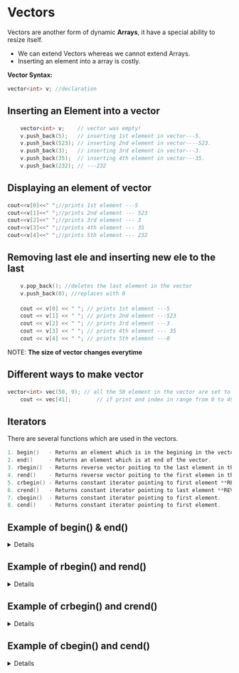 # Vectors

Vectors are another form of dynamic **Arrays**, it have a special ability to resize itself.

- We can extend Vectors whereas we cannot extend Arrays.
- Inserting an element into a array is costly.

**Vector Syntax:**

```cpp
vector<int> v; //declaration
```

## Inserting an Element into a vector

```cpp
    vector<int> v;    // vector was empty!
    v.push_back(5);   // inserting 1st element in vector---5.
    v.push_back(523); // inserting 2nd element in vector----523.
    v.push_back(3);   // inserting 3rd element in vector---3.
    v.push_back(35);  // inserting 4th element in vector---35.
    v.push_back(232); // ---232
```

## Displaying an element of vector

```cpp
cout<<v[0]<<" ";//prints 1st element ---5
cout<<v[1]<<" ";//prints 2nd element --- 523
cout<<v[2]<<" ";//prints 3rd element --- 3
cout<<v[3]<<" ";//prints 4th element --- 35
cout<<v[4]<<" ";//prints 5th element --- 232
```

## Removing last ele and inserting new ele to the last

```cpp
    v.pop_back(); //deletes the last element in the vector
    v.push_back(0); //replaces with 0

    cout << v[0] << " "; // prints 1st element ---5
    cout << v[1] << " "; // prints 2nd element ---523
    cout << v[2] << " "; // prints 3rd element ---3
    cout << v[3] << " "; // prints 4th element --- 35
    cout << v[4] << " "; // prints 5th element ---0
```

NOTE: **The size of vector changes everytime**

## Different ways to make vector

```cpp
vector<int> vec(50, 9); // all the 50 element in the vector are set to 9.
    cout << vec[41];        // if print and index in range from 0 to 49 we would get 9.
```

## Iterators

There are several functions which are used in the vectors.

```cpp
1. begin()   - Returns an element which is in the begining in the vector.
2. end()     - Returns an element which is at end of the vector.
3. rbegin()  - Returns reverse vector poiting to the last element in the vector.
4. rend()    - Returns reverse vector poiting to the first elemen in the vector.
5. crbegin() - Returns constant iterator pointing to first element **REVERSE**.
6. crend()   - Returns constant iterator pointing to last element **REVERSE**.
7. cbegin()  - Returns constant iterator pointing to first element.
8. cend()    - Returns constant iterator pointing to first element.
```

## Example of begin() & end()

<details>

```cpp
vector<int> v;
    // input size of user Vector
    int n;
    cout << "Enter the size of Vector:";
    cin >> n;
    vector<int> v1; // vector delcaration
    // input ele in vector
    for (int i = 1; i <= n; i++)
    {
        v1.push_back(i);
    }
    // Display of vector
    cout << "Output using of begin & end: ";
    for (auto i = v1.begin(); i != v1.end(); ++i)
    {
        cout << *i << " ";
    }

```

✔️ **OUTPUT**

![begin() and end()](../Vector/img/001.begin&end.png)

</details>

## Example of rbegin() and rend()

<details>

```cpp
#include <bits/stdc++.h>
using namespace std;
int main()
{
    vector<int> v1;
    int n;
    cout << "Enter the size of vector: ";
    cin >> n;
    // input
    for (int i = 1; i <= n; i++)
    {
        v1.push_back(i);
    }
    // same ouptut as input was given
    cout << "Output using of begin() & end(): ";
    for (auto i = v1.begin(); i != v1.end(); ++i)
    {
        cout << *i << " ";
    }
    cout << endl;
    // This will print in reverse manner!
    cout << "Output using rbegin() and rend(): ";
    for (auto it = v1.rbegin(); it != v1.rend(); ++it)
    {
        cout << *it << " ";
    }
    return 0;
}
```

✔️ **OUTPUT**

![rbegin and rend](../Vector/img/003.rbegin.png)

</details>

## Example of crbegin() and crend()

<details>

```cpp
#include <bits/stdc++.h>
using namespace std;
int main()
{
    vector<int> v1;
    int n;
    cout << "Enter the size of vector: ";
    cin >> n;
    // input
    for (int i = 1; i <= n; i++)
    {
        v1.push_back(i);
    }
    // same ouptut as input was given
    cout << "Output using of begin() & end(): ";
    for (auto i = v1.begin(); i != v1.end(); ++i)
    {
        cout << *i << " ";
    }
    cout << endl;
    // This will print in reverse manner!
    cout << "Output using rbegin() and rend(): ";
    for (auto it = v1.rbegin(); it != v1.rend(); ++it)
    {
        cout << *it << " ";
    }
    return 0;
}
```

✔️ **OUTPUT**

![crbegin and crend](../Vector/img/002.crbegin&crend.png)

</details>

## Example of cbegin() and cend()

<details>

```cpp
#include <bits/stdc++.h>
using namespace std;
int main()
{
    vector<int> v1;

    int n;
    cout << "Enter the size of Vector: ";
    cin >> n;
    // input
    for (int i = 1; i <= n; i++)
    {
        v1.push_back(i);
    }
    // Display of vector
    cout << "Output using of cbegin() & cend(): ";
    for (auto i = v1.cbegin(); i != v1.cend(); ++i)
    {
        cout << *i << " ";
    }

    return 0;
}
```

✔️ **OUTPUT**

![cbegin()](../Vector/img/004.cbegin_and_cend.png)

</details>
